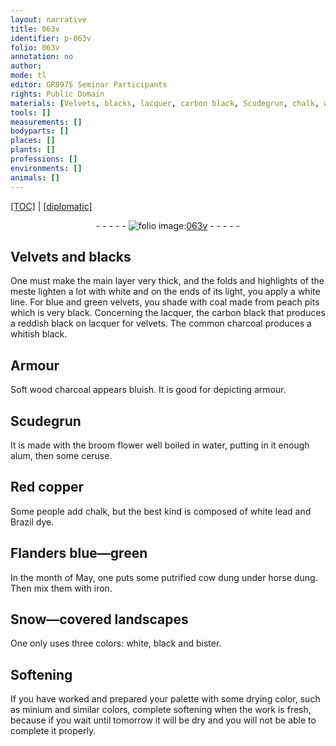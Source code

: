 ```yaml
---
layout: narrative
title: 063v
identifier: p-063v
folio: 063v
annotation: no
author:
mode: tl
editor: GR8975 Seminar Participants
rights: Public Domain
materials: [Velvets, blacks, lacquer, carbon black, Scudegrun, chalk, white lead, Brazil dye]
tools: []
measurements: []
bodyparts: []
places: []
plants: []
professions: []
environments: []
animals: []
---
```


<p><a href="{{ site.baseurl }}/translation/">[TOC]</a> | <a href="{{ site.baseurl }}/_texts/p-063v_tc.md/">[diplomatic]</a></p><div class="folio" align="center">- - - - - <a href="http://gallica.bnf.fr/ark:/12148/btv1b9059316c/f132.item" target="_blank"><img src="https://cu-mkp.github.io/2017-workshop-edition/assets/photo-icon.png" alt="folio image: " style="display:inline-block; margin-bottom:-3px;"/>063v</a> - - - - - </div>  
  

## <span class="m">Velvets</span> and <span class="m">blacks</span>

 
One must make the main layer very thick, and the folds and highlights of the meste lighten a lot with white and on the ends of its light, you apply a white line. For blue and green velvets, you shade with coal made from peach pits which is very black. Concerning the <span class="m">lacquer</span>, the <span class="m">carbon black</span> that produces a reddish black on lacquer for velvets. The common charcoal produces a whitish black.
 
 
  

## Armour

 
Soft wood charcoal appears bluish. It is good for depicting armour.
 
 
  

## <span class="m">Scudegrun</span>

 
It is made with the broom flower well boiled in water, putting in it enough alum, then some ceruse.
 
 
  

## Red copper

 
Some people <span class="sup">add</span> <span class="m">chalk</span>, but the best <span class="sup">kind</span> is composed of <span class="m">white lead</span> and <span class="m">Brazil dye</span>.
 
 
  

##  Flanders blue—green 

 
In the month of May, one puts some putrified cow dung under horse dung. Then mix them with iron.
 
 
  

## Snow—covered landscapes

 
One only uses three colors: white, black and bister.
 
 
  

## Softening

 
If you have worked and prepared your palette with some drying color, such as minium and similar colors, complete softening when the work is fresh, because if you wait until tomorrow it will be dry and you will not be able to complete it properly.
 
